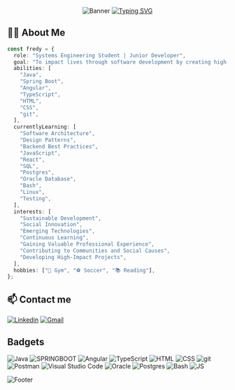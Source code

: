 <div align="center">

![Banner](https://capsule-render.vercel.app/api?type=waving&color=0:6AB6E9,20:0791e6,40:537C98,80:273b47&height=150&section=header&text=Hello,%20I'm%20Fredy!%20%F0%9F%91%8B&fontSize=40&fontColor=ffffff&animation=fadeIn&fontAlignY=28)
[![Typing SVG](https://readme-typing-svg.herokuapp.com?font=Fira+Code&pause=1000&color=36BCF7FF&center=true&vCenter=true&width=435&lines=Let's+Build+Something+Amazing!;Always+Learning+Something+New;Passionate+About+Technology;Building+the+Future+with+Code)](https://git.io/typing-svg)

</div>

## 👨‍💻 About Me

```typescript
const fredy = {
  role: "Systems Engineering Student | Junior Developer",
  goal: "To impact lives through software development by creating high-impact solutions for society",
  abilities: [
    "Java",
    "Spring Boot",
    "Angular",
    "TypeScript",
    "HTML",
    "CSS",
    "git",
  ],
  currentlyLearning: [
    "Software Architecture",
    "Design Patterns",
    "Backend Best Practices",
    "JavaScript",
    "React",
    "SQL",
    "Postgres",
    "Oracle Database",
    "Bash",
    "Linux",
    "Testing",
  ],
  interests: [
    "Sustainable Development",
    "Social Innovation",
    "Emerging Technologies",
    "Continuous Learning",
    "Gaining Valuable Professional Experience",
    "Contributing to Communities and Social Causes",
    "Developing High-Impact Projects",
  ],
  hobbies: ["💪 Gym", "⚽ Soccer", "📚 Reading"],
};
```

## 📫 Contact me

<div>

[![Linkedin](https://img.shields.io/badge/LinkedIn-0077B5?style=flat&logo=linkedin&logoColor=white)](https://www.linkedin.com/in/fredy-oswaldo-lopez-daza/) [![Gmail](https://img.shields.io/badge/Gmail-lopezdazafredy@gmail.com-D14836?style=flat&logo=gmail&logoColor=white)](mailto:lopezdazafredy@gmail.com)

</div>

## Badgets

![Java](https://img.shields.io/badge/Java-ED8B00?style=flat&logo=openjdk&logoColor=white) ![SPRINGBOOT](https://img.shields.io/badge/SpringBoot-6DB33F?style=flat&logo=Spring&logoColor=white) ![Angular](https://shields.io/badge/Angular-DD1B16?logo=Angular&style=flat&logoColor=FFF) ![TypeScript](https://shields.io/badge/TypeScript-3178C6?logo=TypeScript&logoColor=FFF&style=flat) ![HTML](https://img.shields.io/badge/HTML5-E34F26?style=flat&logo=HTML5&logoColor=white) ![CSS](https://img.shields.io/badge/CSS-1572B6?style=flat&logo=css3&logoColor=white) ![git](https://img.shields.io/badge/git-F05032?style=flat&logo=git&logoColor=white) ![Postman](https://img.shields.io/static/v1?style=flat&message=Postman&color=FF6C37&logo=Postman&logoColor=FFFFFF&label=) ![Visual Studio Code](https://custom-icon-badges.demolab.com/badge/Visual%20Studio%20Code-0078d7.svg?logo=vsc&logoColor=white) ![Oracle](https://img.shields.io/badge/Oracle-Data%20Base-F80000?logo=oracle&logoColor=fff) ![Postgres](https://img.shields.io/badge/Postgres-%23316192.svg?logo=postgresql&logoColor=white) ![Bash](https://img.shields.io/badge/Bash-4EAA25?logo=gnubash&logoColor=fff) ![JS](https://shields.io/badge/JavaScript-F7DF1E?style=flat&logo=JavaScript&logoColor=000)

<!-- Footer -->

![Footer](https://capsule-render.vercel.app/api?type=waving&color=0:6AB6E9,20:0791e6,40:537C98,80:273b47&height=100&section=footer)
